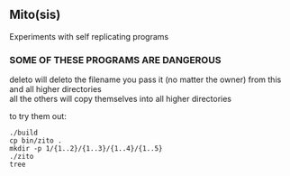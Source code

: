 ## Mito(sis)

Experiments with self replicating programs

### SOME OF THESE PROGRAMS ARE DANGEROUS

deleto will deleto the filename you pass it (no matter the owner) from 
this and all higher directories  
all the others will copy themselves into all higher directories

to try them out:
```
./build
cp bin/zito .
mkdir -p 1/{1..2}/{1..3}/{1..4}/{1..5}
./zito
tree
```

